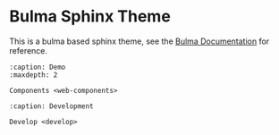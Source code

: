 # Bulma Sphinx Theme

This is a bulma based sphinx theme, see the [Bulma Documentation](https://bulma.io/) for reference.

```{toctree}
:caption: Demo
:maxdepth: 2

Components <web-components>
```

```{toctree}
:caption: Development

Develop <develop>
```
